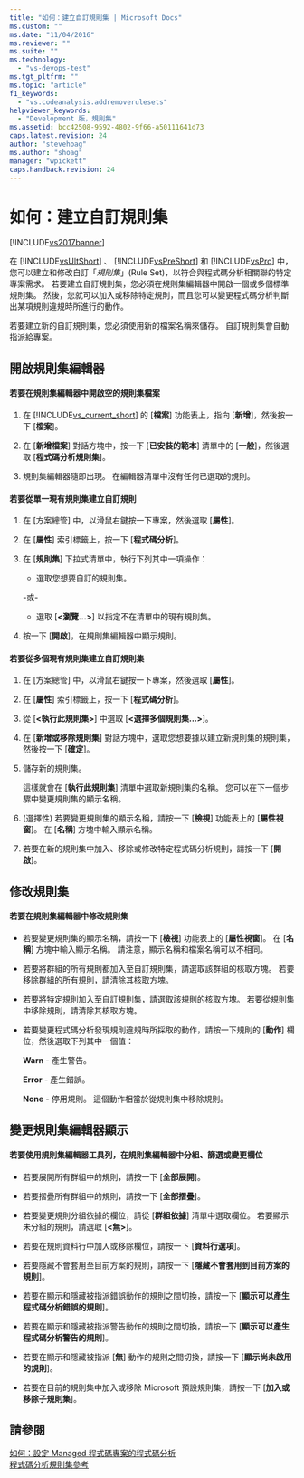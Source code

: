 ```yaml
---
title: "如何：建立自訂規則集 | Microsoft Docs"
ms.custom: ""
ms.date: "11/04/2016"
ms.reviewer: ""
ms.suite: ""
ms.technology: 
  - "vs-devops-test"
ms.tgt_pltfrm: ""
ms.topic: "article"
f1_keywords: 
  - "vs.codeanalysis.addremoverulesets"
helpviewer_keywords: 
  - "Development 版，規則集"
ms.assetid: bcc42508-9592-4802-9f66-a50111641d73
caps.latest.revision: 24
author: "stevehoag"
ms.author: "shoag"
manager: "wpickett"
caps.handback.revision: 24
---
```

# 如何：建立自訂規則集
[!INCLUDE[vs2017banner](../code-quality/includes/vs2017banner.md)]

在 [!INCLUDE[vsUltShort](../code-quality/includes/vsultshort_md.md)] 、 [!INCLUDE[vsPreShort](../code-quality/includes/vspreshort_md.md)] 和 [!INCLUDE[vsPro](../code-quality/includes/vspro_md.md)] 中，您可以建立和修改自訂「*規則集*」\(Rule Set\)，以符合與程式碼分析相關聯的特定專案需求。  若要建立自訂規則集，您必須在規則集編輯器中開啟一個或多個標準規則集。  然後，您就可以加入或移除特定規則，而且您可以變更程式碼分析判斷出某項規則違規時所進行的動作。  
  
 若要建立新的自訂規則集，您必須使用新的檔案名稱來儲存。  自訂規則集會自動指派給專案。  
  
## 開啟規則集編輯器  
  
#### 若要在規則集編輯器中開啟空的規則集檔案  
  
1.  在 [!INCLUDE[vs_current_short](../code-quality/includes/vs_current_short_md.md)] 的 \[**檔案**\] 功能表上，指向 \[**新增**\]，然後按一下 \[**檔案**\]。  
  
2.  在 \[**新增檔案**\] 對話方塊中，按一下 \[**已安裝的範本**\] 清單中的 \[**一般**\]，然後選取 \[**程式碼分析規則集**\]。  
  
3.  規則集編輯器隨即出現。  在編輯器清單中沒有任何已選取的規則。  
  
#### 若要從單一現有規則集建立自訂規則  
  
1.  在 \[方案總管\] 中，以滑鼠右鍵按一下專案，然後選取 \[**屬性**\]。  
  
2.  在 \[**屬性**\] 索引標籤上，按一下 \[**程式碼分析**\]。  
  
3.  在 \[**規則集**\] 下拉式清單中，執行下列其中一項操作：  
  
    -   選取您想要自訂的規則集。  
  
     \-或\-  
  
    -   選取 \[**\<瀏覽...\>**\] 以指定不在清單中的現有規則集。  
  
4.  按一下 \[**開啟**\]，在規則集編輯器中顯示規則。  
  
#### 若要從多個現有規則集建立自訂規則集  
  
1.  在 \[方案總管\] 中，以滑鼠右鍵按一下專案，然後選取 \[**屬性**\]。  
  
2.  在 \[**屬性**\] 索引標籤上，按一下 \[**程式碼分析**\]。  
  
3.  從 \[**\<執行此規則集\>**\] 中選取 \[**\<選擇多個規則集...\>**\]。  
  
4.  在 \[**新增或移除規則集**\] 對話方塊中，選取您想要據以建立新規則集的規則集，然後按一下 \[**確定**\]。  
  
5.  儲存新的規則集。  
  
     這樣就會在 \[**執行此規則集**\] 清單中選取新規則集的名稱。  您可以在下一個步驟中變更規則集的顯示名稱。  
  
6.  \(選擇性\) 若要變更規則集的顯示名稱，請按一下 \[**檢視**\] 功能表上的 \[**屬性視窗**\]。  在 \[**名稱**\] 方塊中輸入顯示名稱。  
  
7.  若要在新的規則集中加入、移除或修改特定程式碼分析規則，請按一下 \[**開啟**\]。  
  
## 修改規則集  
  
#### 若要在規則集編輯器中修改規則集  
  
-   若要變更規則集的顯示名稱，請按一下 \[**檢視**\] 功能表上的 \[**屬性視窗**\]。  在 \[**名稱**\] 方塊中輸入顯示名稱。  請注意，顯示名稱和檔案名稱可以不相同。  
  
-   若要將群組的所有規則都加入至自訂規則集，請選取該群組的核取方塊。  若要移除群組的所有規則，請清除其核取方塊。  
  
-   若要將特定規則加入至自訂規則集，請選取該規則的核取方塊。  若要從規則集中移除規則，請清除其核取方塊。  
  
-   若要變更程式碼分析發現規則違規時所採取的動作，請按一下規則的 \[**動作**\] 欄位，然後選取下列其中一個值：  
  
     **Warn** \- 產生警告。  
  
     **Error** \- 產生錯誤。  
  
     **None** \- 停用規則。  這個動作相當於從規則集中移除規則。  
  
## 變更規則集編輯器顯示  
  
#### 若要使用規則集編輯器工具列，在規則集編輯器中分組、篩選或變更欄位  
  
-   若要展開所有群組中的規則，請按一下 \[**全部展開**\]。  
  
-   若要摺疊所有群組中的規則，請按一下 \[**全部摺疊**\]。  
  
-   若要變更規則分組依據的欄位，請從 \[**群組依據**\] 清單中選取欄位。  若要顯示未分組的規則，請選取 \[**\<無\>**\]。  
  
-   若要在規則資料行中加入或移除欄位，請按一下 \[**資料行選項**\]。  
  
-   若要隱藏不會套用至目前方案的規則，請按一下 \[**隱藏不會套用到目前方案的規則**\]。  
  
-   若要在顯示和隱藏被指派錯誤動作的規則之間切換，請按一下 \[**顯示可以產生程式碼分析錯誤的規則**\]。  
  
-   若要在顯示和隱藏被指派警告動作的規則之間切換，請按一下 \[**顯示可以產生程式碼分析警告的規則**\]。  
  
-   若要在顯示和隱藏被指派 \[**無**\] 動作的規則之間切換，請按一下 \[**顯示尚未啟用的規則**\]。  
  
-   若要在目前的規則集中加入或移除 Microsoft 預設規則集，請按一下 \[**加入或移除子規則集**\]。  
  
## 請參閱  
 [如何：設定 Managed 程式碼專案的程式碼分析](../code-quality/how-to-configure-code-analysis-for-a-managed-code-project.md)   
 [程式碼分析規則集參考](../code-quality/code-analysis-rule-set-reference.md)